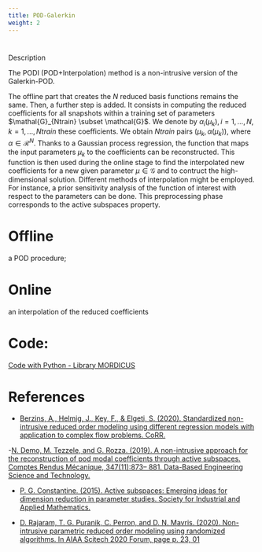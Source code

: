```yaml
---
title: POD-Galerkin
weight: 2
---
```


#
 Description

The PODI (POD+Interpolation) method is a non-intrusive version of the Galerkin-POD.

The offline part that creates the $N$ reduced basis functions remains the same. Then, a further step is added. It consists in computing the reduced coefficients for all snapshots within a training set of parameters $\mathal{G}_{Ntrain} \subset \mathcal{G}$.
We denote by $\alpha_i(\mu_k),i = 1,...,N, k = 1,...,Ntrain$ these coefficients. We obtain $Ntrain$ pairs $(\mu_k,\alpha (\mu_k))$, where $\alpha \in \mathcal{R}^N$.
Thanks to a Gaussian process regression, the function that maps the input parameters $\mu_k$ to the coefficients can be reconstructed. This function is then used during the online stage to find the interpolated new coefficients for a new given parameter $\mu \in \mathcal{G}$ and to contruct the high-dimensional solution. Different methods of interpolation might be employed. For instance, a prior sensitivity analysis of the function of interest with respect to the parameters can be done. This preprocessing phase corresponds to the active subspaces property.


# Offline

a POD procedure;

# Online 

an interpolation of the reduced coefficients

# Code:
[Code with Python - Library MORDICUS](https://gitlab.com/mor_dicus/mordicus/-/tree/master/examples/ParametrizedVariability/Regression/RegressionThermal?ref_type=heads)

# References

- [Berzins, A., Helmig, J., Key, F., & Elgeti, S. (2020). Standardized non-intrusive reduced order modeling using different regression models with application to complex flow problems. CoRR.](https://openreview.net/forum?id=RWrCa6rOUA)

-[N. Demo, M. Tezzele, and G. Rozza. (2019). A non-intrusive approach for the reconstruction of pod modal coefficients through active subspaces. Comptes Rendus Mécanique, 347(11):873– 881. Data-Based Engineering Science and Technology.](https://comptes-rendus.academie-sciences.fr/mecanique/articles/10.1016/j.crme.2019.11.012/)

- [P. G. Constantine. (2015). Active subspaces: Emerging ideas for dimension reduction in parameter studies. Society for Industrial and Applied Mathematics.](https://epubs.siam.org/doi/pdf/10.1137/1.9781611973860.bm)

- [D. Rajaram, T. G. Puranik, C. Perron, and D. N. Mavris. (2020). Non-intrusive parametric reduced order modeling using randomized algorithms. In AIAA Scitech 2020 Forum, page p. 23, 01](https://arc.aiaa.org/doi/abs/10.2514/6.2020-0417)